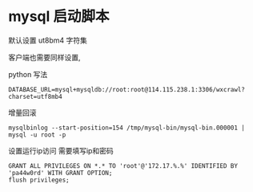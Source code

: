 # mysql 启动脚本

默认设置 ut8bm4 字符集

客户端也需要同样设置,

python 写法
```
DATABASE_URL=mysql+mysqldb://root:root@114.115.238.1:3306/wxcrawl?charset=utf8mb4
```



增量回滚
```
mysqlbinlog --start-position=154 /tmp/mysql-bin/mysql-bin.000001 | mysql -u root -p
```


设置运行ip访问
需要填写ip和密码
```
GRANT ALL PRIVILEGES ON *.* TO 'root'@'172.17.%.%' IDENTIFIED BY 'pa44w0rd' WITH GRANT OPTION;
flush privileges;
```
